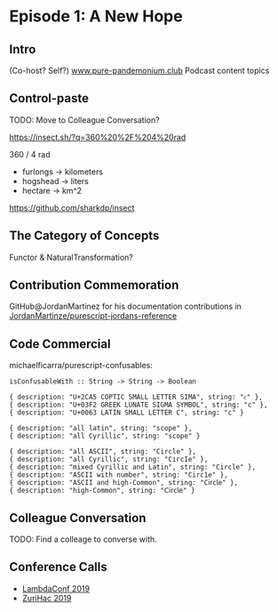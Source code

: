 
# Episode 1: A New Hope


## Intro

(Co-host? Self?)
www.pure-pandemonium.club
Podcast content topics

## Control-paste

TODO: Move to Colleague Conversation?

https://insect.sh/?q=360%20%2F%204%20rad

360 / 4 rad

- furlongs -> kilometers
- hogshead -> liters
- hectare -> km^2

https://github.com/sharkdp/insect

## The Category of Concepts

Functor & NaturalTransformation?

## Contribution Commemoration

GitHub@JordanMartinez for his documentation contributions in [JordanMartinze/purescript-jordans-reference](https://github.com/JordanMartinez/purescript-jordans-reference)

## Code Commercial

michaelficarra/purescript-confusables:

`isConfusableWith :: String -> String -> Boolean`

```
{ description: "U+2CA5 COPTIC SMALL LETTER SIMA", string: "ⲥ" },
{ description: "U+03F2 GREEK LUNATE SIGMA SYMBOL", string: "ϲ" },
{ description: "U+0063 LATIN SMALL LETTER C", string: "c" }

{ description: "all latin", string: "scope" },
{ description: "all Cyrillic", string: "ѕсоре" }

{ description: "all ASCII", string: "Circle" },
{ description: "all Cyrillic", string: "СігсӀе" },
{ description: "mixed Cyrillic and Latin", string: "Сirсlе" },
{ description: "ASCII with number", string: "Circ1e" },
{ description: "ASCII and high-Common", string: "C𝗂𝗋𝖼𝗅𝖾" },
{ description: "high-Common", string: "𝖢𝗂𝗋𝖼𝗅𝖾" }
```


## Colleague Conversation

TODO: Find a colleage to converse with.

## Conference Calls

- [LambdaConf 2019](https://lambdaconf.zohobackstage.com/LambdaConf2019)
- [ZuriHac 2019](https://mail.haskell.org/pipermail/haskell/2018-December/025594.html)
